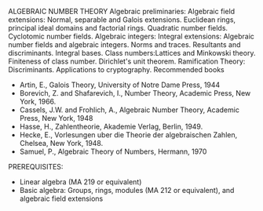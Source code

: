 ---
---
ALGEBRAIC NUMBER THEORY
Algebraic preliminaries: Algebraic field extensions: Normal, separable and
Galois extensions. Euclidean rings, principal ideal domains and factorial
rings. Quadratic number fields. Cyclotomic number fields.
Algebraic integers:
Integral extensions: Algebraic number fields and algebraic integers. Norms and
traces. Resultants and discriminants. Integral bases.
Class numbers:Lattices and Minkowski theory. Finiteness of class number.
Dirichlet's unit theorem.
Ramification Theory: Discriminants.
Applications to cryptography.
Recommended books

* Artin, E., Galois Theory, University of Notre Dame Press, 1944
* Borevich, Z. and Shafarevich, I., Number Theory, Academic Press, New York,
  1966.
* Cassels, J.W. and Frohlich, A., Algebraic Number Theory, Academic Press, New
  York, 1948
* Hasse, H., Zahlentheorie, Akademie Verlag, Berlin, 1949.
* Hecke, E., Vorlesungen uber die Theorie der algebraischen Zahlen, Chelsea,
  New York, 1948.
* Samuel, P., Algebraic Theory of Numbers, Hermann, 1970

PREREQUISITES:

* Linear algebra (MA 219 or equivalent)
* Basic algebra: Groups, rings, modules (MA 212 or equivalent), and algebraic
  field extensions

